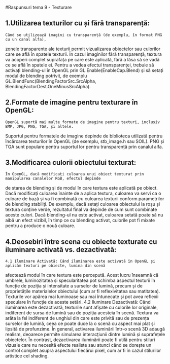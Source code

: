 ﻿#Raspunsuri tema 9 - Texturare


## 1.Utilizarea texturilor cu și fără transparență:
	Când se utilizează imagini cu transparență (de exemplu, în format PNG cu un canal alfa),
zonele transparente ale texturii permit vizualizarea obiectelor sau culorilor care se află în spatele texturii.
În cazul imaginilor fără transparență, textura va acoperi complet suprafața pe care este aplicată,
fără a lăsa să se vadă ce se află în spatele ei.
Pentru a vedea efectul transparenței, trebuie să activați blending-ul în OpenGL prin GL.Enable(EnableCap.Blend)
și să setați modul de blending potrivit, de exemplu GL.BlendFunc(BlendingFactorSrc.SrcAlpha, BlendingFactorDest.OneMinusSrcAlpha).

## 2.Formate de imagine pentru texturare în OpenGL:
	OpenGL suportă mai multe formate de imagine pentru texturi, inclusiv BMP, JPG, PNG, TGA, și altele.
Suportul pentru formatele de imagine depinde de biblioteca utilizată pentru încărcarea texturilor în OpenGL (de exemplu, stb_image.h sau SOIL).
PNG și TGA sunt populare pentru suportul lor pentru transparență prin canalul alfa.

## 3.Modificarea culorii obiectului texturat:
	În OpenGL, dacă modificați culoarea unui obiect texturat prin manipularea canalelor RGB, efectul depinde 
de starea de blending și de modul în care textura este aplicată pe obiect. Dacă modificați culoarea înainte de a aplica textura, 
culoarea va servi ca o culoare de bază și va fi combinată cu culoarea texturii conform parametrilor de blending stabiliți.
	De exemplu, dacă setați culoarea obiectului la roșu și textura conține verde, rezultatul final va depinde 
de cum sunt combinate aceste culori. Dacă blending-ul nu este activat, culoarea setată poate să nu aibă 
un efect vizibil, în timp ce cu blending activat, culorile pot fi mixate pentru a produce o nouă culoare.

## 4.Deosebiri între scena cu obiecte texturate cu iluminare activată vs. dezactivată:
	4.1 Iluminare Activată: Când iluminarea este activată în OpenGL și aplicăm texturi pe obiecte, lumina din scenă 
afectează modul în care textura este percepută. Acest lucru înseamnă că umbrele, luminozitatea și 
specularitatea pot schimba aspectul texturii în funcție de poziția și intensitate
a surselor de lumină, precum și de proprietățile materialelor obiectului (cum ar fi reflexivitatea sau matitatea).
Texturile vor apărea mai luminoase sau mai întunecate și pot avea reflexii speculare în funcție de aceste setări.
	4.2 Iluminare Dezactivată: Când iluminarea este dezactivată, texturile sunt afișate cu culorile lor originale,
indiferent de sursa de lumină sau de poziția acesteia în scenă. Textura va arăta la fel indiferent de unghiul
din care este privită sau de prezența surselor de lumină, ceea ce poate duce la o scenă cu aspect mai plat și 
lipsită de profunzime.
	În general, activarea iluminării într-o scenă 3D adaugă realism, deoarece permite simularea interacțiunii dintre
lumină și suprafețele obiectelor. În contrast, dezactivarea iluminării poate fi utilă pentru stiluri vizuale care
nu necesită efecte realiste sau atunci când se dorește un control complet asupra aspectului fiecărui pixel, 
cum ar fi în cazul stilurilor artistice cel shading.